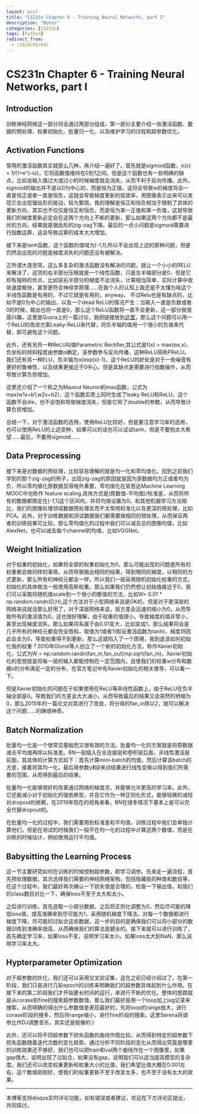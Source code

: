 ```yaml
---
layout: post
title: "CS231n Chapter 6 - Training Neural Networks, part I"
description: "Notes"
categories: [CS231n]
tags: [Python]
redirect_from:
  - /2019/08/04/
---
```


# CS231n Chapter 6 - Training Neural Networks, part I    

## Introduction  

训练神经网络这一部分将会通过两部分组成，第一部分主要介绍一些激活函数、数据的预处理、权重初始化、批量归一化，以及维护学习的过程和超参数优化。  

## Activation Functions  

常用的激活函数其实就那么几种，再介绍一遍好了。首先就是sigmoid函数，σ(x) = 1/(1+e^(-x))，它将函数值维持在0到1之间。但是这个函数也有一些明确的缺点，比如说输入值过大或过小的时候梯度就会消失，从而不利于反向传播。此外，sigmoid的输出并不是以0为中心的，而是恒为正值，这将会导致w的梯度将会一直是恒正或者一直是恒负，这就会导致梯度更新的低效率，用图像表示出来可以发现它会出现锯齿形的晃动，较为繁琐。我的理解是恒正和恒负相当于限制了具体的更新方向，其实也不仅仅是恒正和恒负，而是恒为某一正值和某一负值，这就导致我们的梯度更新必定会在这两个方向上不断的更新，那么如果这两个方向都不是最优的方向，结果就是锯齿形的zig-zag下降。最后的一点小问题是sigmoid需要进行指数运算，这会导致运算的成本大大增加。  

接下来是tanh函数，这个函数的值域为\[-1,1],所以不会出现上述的那种问题，但是仍然会出现的问题是梯度消失的问题还没有被解决。  

正所谓大道至简，这么多复杂的激活函数没有解决的问题，就让一个小小的RELU来解决了，这货的右半部分压根就是一个线性函数，只是左半轴部分是0，但是它却有独特的优点，比如说右半部分的梯度不会消失，计算相当简单，实际计算中收敛速度极快，甚至更符合神经学原理……在我个人的认知上我还是不太懂为啥这个半线性函数是有用的，不过它就是有用的，anyway。  不过Relu也是有缺点的，比如不是0为中心的输出，以及一个dead ReLU的情况产生：当输入一直是负数或者0的时候，输出也将一直是0，那么这个ReLU函数将一直不会更新，这一部分我很感兴趣，这里是Quora上的一篇讨论，我把链接放到[这里](https://www.quora.com/What-is-the-dying-ReLU-problem-in-neural-networks)，那么这个问题可以用一个ReLU的改进方案Leaky-ReLU来代替，将负半轴的值用一个很小的负值来代替，即可避免这个问题。  

此外，还有另外一种ReLU叫做Parametric Rectifier,其公式是f(x) = max(αx,x)，负坐标的倾斜程度由参数α确定，该参数参与反向传播，这种ReLU简称PReLU。我们还有另一种ELU，负半轴为α(exp(x)-1)，这个ReLU的好处是对于一些噪音有更好的鲁棒性，以及结果更接近于0中心，但是其缺点是需要进行指数操作，从而导致计算负担增加。  

这里还介绍了一个称之为Maxout Neuron的max函数，公式为max(w1x+b1,w2x+b2)，这个函数实质上同时生成了leaky ReLU和ReLU，这个函数不会die，也不会饱和导致梯度消失，但是它用了double的参数，从而导致计算负担增加。  

总结一下，对于激活函数的选用，使用ReLU比较好，但是要注意学习率的选用，也可以使用ReLU的上述变种，如果可以的话也可以试试tanh，但是不要抱太大希望……最后，不要用sigmoid……  

## Data Preprocessing  

接下来是对数据的预处理，比较容易理解的就是均一化和零均值化。回到之前我们学到的那个zig-zag的例子，出现zig-zag的原因就是因为原数据均为正或者均为负，所以零均值化原数据显得格外重要，零均值化在吴恩达Machine Learning MOOC中也称作 feature scaling,具体方式是(原数值-平均值)/标准差，从而将所有的数据都限定在\[-1,1]这个区间内，并将均值设置为0。和其他机器学习方法相比，我们的图像处理领域数据预处理反而不太常用标准化以及更深的预处理，比如PCA。此外，对于训练数据和测试数据我们都需要做相同的预处理，从而保证两者的训练结果可比较。那么零均值化的过程中我们可以减去总的图像均值，比如AlexNet，也可以减去每个channel的均值，比如VGGNet。  

## Weight Initialization  

对于权重的初始化，如果将全部的权重初始化为0，那么可能出现的问题是所有的权重都会做同样的事情，从而导致输出相同的结果，得到相同的梯度，以相同的方式更新，那么所有的神经元都会一样，所以我们一般采用随机初始化权重的方式，初始化的具体做法一般使用高斯权重。那么如果我们仍然想让初始值接近于0，我们可以采取将随机值scale到一个很小的数值的方法，比如W= 0.01 * np.random.randn(D,H),这个方法对于小型网络来说是OK的，但是对于更深层的网络来说就没那么好用了，对于深层网络来说，层方差会迅速的缩小为0，从而导致所有的激活值为0，这也很好理解，由于权重的值很小，导致梯度的值非常小，甚至出现梯度消失。那么如果将系属于由0.01变大，比如变成1，那么结果将会是几乎所有的神经元都会完全饱和，取值为1或者1(假设激活函数为tanh)，梯度将因此会全为0，导致权重得不到更新。那么这就陷入了一个困境，我到底该如何初始化我的权重？2010年Glorot等人创立了一个新的初始化方法，称作Xavier初始化，公式为W = np.random.randn(fan_in,fan_out)/np.sqrt(fan_in)，Xavier初始化的思想就是将每一层的输入都能控制在一定范围内，且使我们的权重w分布和数据x的分布满足一定的分布，在官方笔记中有Xavier初始化的相关推导，可以看一下。  

但是Xavier初始化的问题在于如果使用在ReLU等非线性函数上，由于ReLU在负半轴全部是0，导致我们的方差会大大减小，从而导致最后的结果又会突然的坍缩为0，那么2015年的一篇论文对其进行了改良，将分母的fan_in除以2，就可以解决这个问题……的确很神奇。  

## Batch Normalization  

批量均一化是一个很常见基础而又很有效的方法。批量均一化的方案就是将原数据减去平均值再除以标准差。BN一般插入在全连接层和卷积层后面，非线性激活层前面。其具体的计算方式如下：首先计算mini-batch的均值，然后计算该batch的方差，接着将其均一化，最后用参数γ和β来对结果进行线性变换以得到我们所需要的范围，从而得到最后的结果。  

批量均一化能够很好的改善通过网络的梯度流，并能够允许更高的学习率。此外，它还能减小对于初始化的强依赖型，并且它作为一种正则化形式，能够轻微的减轻对dropout的依赖，在2019年现在的视角来看，BN在很多情况下基本上是可以完全代替dropout的。  

在批量均一化的过程中，我们需要用到标准差和平均值，训练过程中我们会单独计算他们，但是在测试的时候我们一般不在均一化的过程中计算这两个数值，而是在训练的时候估计，例如使用运行平均值。  

## Babysitting the Learning Process  

这一节主要研究如何在训练的时候控制超参数，即学习调参。先来走一遍流程，首先预处理数据，其次选择我们需要的神经网络架构，包括隐藏层的种类和数目等，在这个过程中，我们最好再次确认一下损失值是合理的，检查一下输出值，和我们的class数目对比一下，确保loss不至于太大和太小。  

之后进行训练，首先选取一小部分数据，之后将正则化调整为0，然后尽可能的降低loss值，提高准确率到尽可能为1，采用随机梯度下降法，对每一个数据都进行梯度下降，尽可能的过拟合这些数据，这一步的目的是确保我们可以将小部分的数据训练到准确率很高，从而确保我们的算法是健全的。接下来就可以进行训练了，首先确定学习率，如果loss不变，说明学习率太小。如果loss太大到NaN，那么说明学习率太大。  

## Hypterparameter Optimization  

对于超参数的优化，我们还可以采用交叉验证集，这在之前已经介绍过了。在第一阶段，我们只是进行几轮epoch的训练来明确我们的超参数具体起到什么作用。在接下来的第二阶段我们才开始更长时间的运行，来进行不断的优化。整体的思路就是从corase到fine的搜索超参数数值，那么我们最好是用一个loop加上log记录来搜索，从而明确的得出什么参数值是表现最好的，先将loop的range放大，进行corase阶段的搜多，然后将range缩小，进行fine阶段的搜索。这里Serena将调参比作DJ调整音乐，其实还是挺像的:)  

此外，还可以将不同超参数下损失函数的曲线作图比较，从而得到特定的超参数下损失函数随着迭代次数的变化趋势，通过分析不同阶段的变化从而得出究竟是哪里的训练效果还不够好。我们也可以把train和val两个曲线作在一个图像里，如果gap很大，说明出现了过拟合，如果没有gap，说明我们可以适当提高模型的复杂度。我们还可以改变权重更新和权重大小的比值，我们希望比值大概在0.001左右，这个数值刚刚好，使我们的权重更新不至于改变太多，也不至于没有太大的效果。  

---
本博客支持disqus实时评论功能，如有错误或者建议，欢迎在下方评论区提出，共同探讨。  
